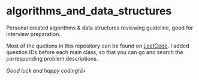 # algorithms_and_data_structures
Personal created algorithms &amp; data structures reviewing guideline, good for interview preparation. 

Most of the quetions in this repository can be found on [LeetCode](https://leetcode.com/problemset/all/). I added question IDs before each main class, so that you can go and search the corresponding problem descriptions.

*Good luck and happy coding!👍*
